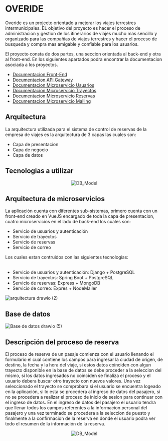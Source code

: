 # OVERIDE

Overide es un projecto orientado a mejorar los viajes terrestres intermunicipales. EL objetivo del proyecto es hacer el proceso de administracion y gestion de los itinerarios de viajes mucho mas sencillo y organizado para las compañias de viajes terrestres y hacer el proceso de busqueda y compra mas amigable y confiable para los usuarios.

El proyecto consta de dos partes, una seccion orientada al back-end y otra al front-end. En los siguientes apartados podra encontrar la documentacion asociada a los proyectos.
<ul>
  <li><a href="https://github.com/Juan-Motta/overide-backend-app/tree/main/Cliente">Documentacion Front-End</a></li>
  <li><a href="https://github.com/Juan-Motta/overide-backend-app/tree/main/Gateway%20API">Documentacion API Gateway</a></li>
  <li><a href="https://github.com/Juan-Motta/overide-auth-users-microservice">Documentacion Microservicio Usuarios</a></li>
  <li><a href="https://github.com/Juan-Motta/overide-rides-microservice">Documentacion Microservicio Trayectos</a></li>
  <li><a href="https://github.com/Juan-Motta/overide-backend-app/tree/main/Reservas">Documentacion Microservicio Reservas</a></li>
  <li><a href="https://github.com/Juan-Motta/overide-app/tree/main/Mail">Documentacion Microservicio Mailing</a></li>  
</ul>

## Arquitectura

La arquitectura utilizada para el sistema de control de reservas de la empresa de viajes es la arquitectura de 3 capas las cuales son:
<ul>
  <li>Capa de presentacion</li>
  <li>Capa de negocio</li>
  <li>Capa de datos</li>
</ul>

## Tecnologias a utilizar

<p align="center">
  <img src="https://user-images.githubusercontent.com/78517969/142131583-447754a5-02c5-4cf6-983a-8fe072abb13b.png" alt="DB_Model" />
  
</p>

## Arquitectura de microservicios

La aplicación cuenta con diferentes sub-sistemas, primero cuenta con un front-end creado en VueJS encargado de toda la capa de presentacion, cuatro microservicios en el lado de back-end los cuales son:
<ul>
  <li>Servicio de usuarios y autenticación</li>
  <li>Servicio de trayectos</li>
  <li>Servicio de reservas</li>
  <li>Servicio de correo</li>
</ul>
Los cuales estan contruidos con las siguientes tecnologias:
<br>
<br>
<ul>
  <li>Servicio de usuarios y autenticación: Django + PostgreSQL</li>
  <li>Servicio de trayectos: Spring Boot + PostgreSQL</li>
  <li>Servicio de reservas: Express + MongoDB</li>
  <li>Servicio de correo: Expres + NodeMailer</li>
</ul>

![arquitectura drawio (2)](https://user-images.githubusercontent.com/78517969/142131850-724552b8-699c-4b73-a770-a28d56e88eb9.png)

## Base de datos

![Base de datos drawio (5)](https://user-images.githubusercontent.com/78517969/141704945-c69dfac5-4da7-4a68-ac1d-3e469179e299.png)

## Descripción del proceso de reserva

El proceso de reserva de un pasaje comienza con el usuario llenando el formulario el cual contiene los campos para ingresar la ciudad de origen, de destino, la fecha y la hora del viaje, si estos datos coinciden con algun trayecto disponible en la base de datos se debe proceder a la seleccion del mismo, si los datos ingresados no coinciden se finaliza el proceso y el usuario debera buscar otro trayecto con nuevos valores. Una vez seleccionado el trayecto se comprobara si el usuario se encuentra logeado en la aplicación, si lo esta se procedera al ingreso de datos del pasajero, si no se procedera a realizar el proceso de inicio de sesion para continuar con el ingreso de datos. En el ingreso de datos del pasajero el usuario tendra que llenar todos los campos referentes a la informacion personal del pasajero y una vez terminado se procedera a la seleccion de puesto y finalmente a la confirmacion de la reserva en donde el usuario podra ver todo el resumen de la información de la reserva.

<p align="center">
  <img src="https://user-images.githubusercontent.com/78517969/140853813-a3e3eb6b-76b0-43f3-8455-f399ad808b27.png" alt="DB_Model" />
</p>


